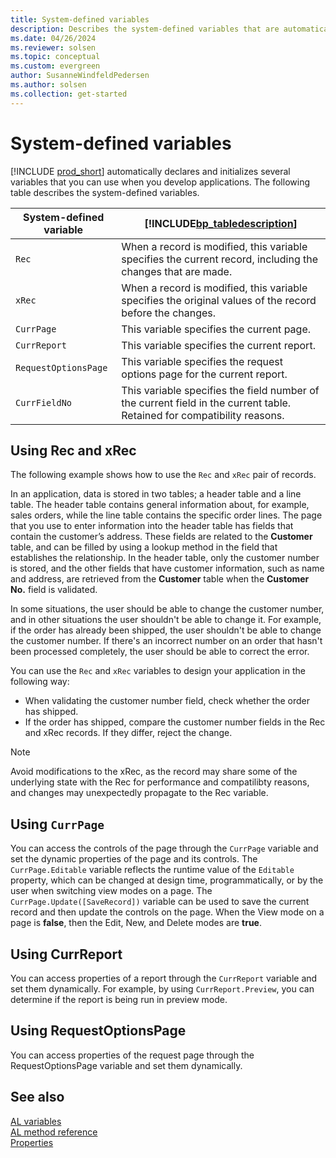 ```yaml
---
title: System-defined variables
description: Describes the system-defined variables that are automatically declared and initialized in AL for Business Central.
ms.date: 04/26/2024
ms.reviewer: solsen
ms.topic: conceptual
ms.custom: evergreen
author: SusanneWindfeldPedersen
ms.author: solsen
ms.collection: get-started
---
```


# System-defined variables

[!INCLUDE [prod_short](includes/prod_short.md)] automatically declares and initializes several variables that you can use when you develop applications. The following table describes the system-defined variables.  

|System-defined variable|[!INCLUDE[bp_tabledescription](includes/bp_tabledescription_md.md)]|  
|------------------------------|---------------------------------------|  
|`Rec`|When a record is modified, this variable specifies the current record, including the changes that are made.|  
|`xRec`|When a record is modified, this variable specifies the original values of the record before the changes.|  
|`CurrPage`|This variable specifies the current page.|  
|`CurrReport`|This variable specifies the current report.|  
|`RequestOptionsPage`|This variable specifies the request options page for the current report.|  
|`CurrFieldNo`|This variable specifies the field number of the current field in the current table. Retained for compatibility reasons.| 

## Using Rec and xRec

The following example shows how to use the `Rec` and `xRec` pair of records.  

In an application, data is stored in two tables; a header table and a line table. The header table contains general information about, for example, sales orders, while the line table contains the specific order lines. The page that you use to enter information into the header table has fields that contain the customer’s address. These fields are related to the **Customer** table, and can be filled by using a lookup method in the field that establishes the relationship. In the header table, only the customer number is stored, and the other fields that have customer information, such as name and address, are retrieved from the **Customer** table when the **Customer No.** field is validated.  

In some situations, the user should be able to change the customer number, and in other situations the user shouldn't be able to change it. For example, if the order has already been shipped, the user shouldn't be able to change the customer number. If there's an incorrect number on an order that hasn't been processed completely, the user should be able to correct the error.  

You can use the `Rec` and `xRec` variables to design your application in the following way:  

- When validating the customer number field, check whether the order has shipped.  
- If the order has shipped, compare the customer number fields in the Rec and xRec records. If they differ, reject the change.

> [!NOTE]
> Avoid modifications to the xRec, as the record may share some of the underlying state with the Rec for performance and compatilibty reasons, and changes may unexpectedly propagate to the Rec variable.

## Using `CurrPage`

You can access the controls of the page through the `CurrPage` variable and set the dynamic properties of the page and its controls. The `CurrPage.Editable` variable reflects the runtime value of the `Editable` property, which can be changed at design time, programmatically, or by the user when switching view modes on a page. The `CurrPage.Update([SaveRecord])` variable can be used to save the current record and then update the controls on the page. When the View mode on a page is **false**, then the Edit, New, and Delete modes are **true**.

## Using CurrReport

You can access properties of a report through the `CurrReport` variable and set them dynamically. For example, by using `CurrReport.Preview`, you can determine if the report is being run in preview mode.  

## Using RequestOptionsPage

You can access properties of the request page through the RequestOptionsPage variable and set them dynamically. 

## See also

[AL variables](devenv-al-variables.md)  
[AL method reference](methods-auto/library.md)  
[Properties](properties/devenv-properties.md)  
